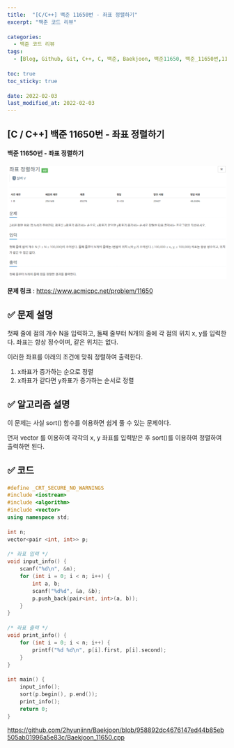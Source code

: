 ```yaml
---
title:  "[C/C++] 백준 11650번 - 좌표 정렬하기"
excerpt: "백준 코드 리뷰"

categories:
  - 백준 코드 리뷰
tags:
  - [Blog, Github, Git, C++, C, 백준, Baekjoon, 백준11650, 백준_11650번,11650번, c++_11650, 11650_c++, c++_sort(), c++_sort, c++_정렬, c++_vector, c++_pair]

toc: true
toc_sticky: true

date: 2022-02-03
last_modified_at: 2022-02-03
---
```


## [C / C++] 백준 11650번 - 좌표 정렬하기

#### 백준 11650번 - 좌표 정렬하기

![11650](../images/2022-02-03-11650-posting/11650.png)

**문제 링크** : <https://www.acmicpc.net/problem/11650>



## ✅ 문제 설명

첫째 줄에 점의 개수 N을 입력하고, 둘째 줄부터 N개의 줄에 각 점의 위치 x, y를 입력한다. 좌표는 항상 정수이며, 같은 위치는 없다.

이러한 좌표를 아래의 조건에 맞춰 정렬하여 출력한다.

1. x좌표가 증가하는 순으로 정렬
2. x좌표가 같다면 y좌표가 증가하는 순서로 정렬





## ✅ 알고리즘 설명

이 문제는 사실 sort() 함수를 이용하면 쉽게 풀 수 있는 문제이다. 

먼저 vector<pair> 를 이용하여 각각의 x, y 좌표를 입력받은 후 sort()를 이용하여 정렬하여 출력하면 된다.





## ✅ 코드

```c++
#define _CRT_SECURE_NO_WARNINGS
#include <iostream>
#include <algorithm>
#include <vector>
using namespace std;

int n;
vector<pair <int, int>> p;

/* 좌표 입력 */
void input_info() {
	scanf("%d\n", &n);
	for (int i = 0; i < n; i++) {
		int a, b;
		scanf("%d%d", &a, &b);
		p.push_back(pair<int, int>(a, b));
	}
}

/* 좌표 출력 */
void print_info() {
	for (int i = 0; i < n; i++) {
		printf("%d %d\n", p[i].first, p[i].second);
	}
}

int main() {
	input_info();
	sort(p.begin(), p.end());
	print_info();
	return 0;
}
```

<https://github.com/2hyunjinn/Baekjoon/blob/958892dc4676147ed44b85eb505ab01996a5e83c/Baekjoon_11650.cpp>
